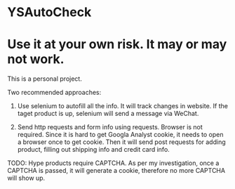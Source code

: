 # YSAutoCheck

# Use it at your own risk. It may or may not work.

This is a personal project. 

Two recommended approaches:

1. Use selenium to autofill all the info. It will track changes in website. If the taget product is up, selenium will send a message via WeChat.

2. Send http requests and form info using requests. Browser is not required. Since it is hard to get Googla Analyst cookie, it needs to open a browser once to get cookie. Then it will send post requests for adding product, filling out shipping info and credit card info.

TODO: Hype products require CAPTCHA. As per my investigation, once a CAPTCHA is passed, it will generate a cookie, therefore no more CAPTCHA will show up.

